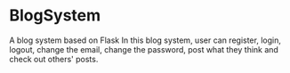 # BlogSystem
A blog system based on Flask
In this blog system, user can register, login, logout, change the email, change the password, post what they think and 
check out others' posts. 
